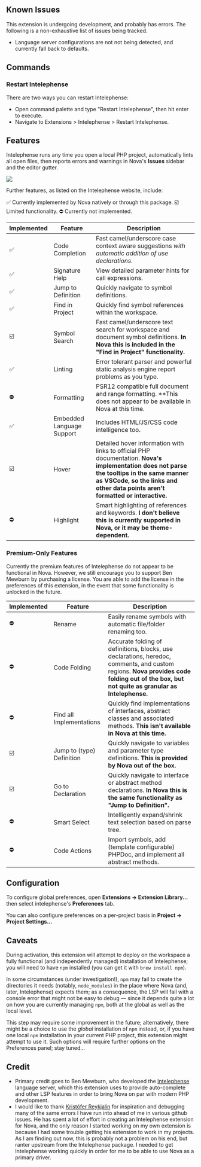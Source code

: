 ## Known Issues
This extension is undergoing development, and probably has errors. The following
  is a non-exhaustive list of issues being tracked.
<!-- - There are initialization errors with the language server that are currently
  unresolved. A future update by the language server may or may not resolve this
  issue. These issues are likely upstream from Intelephense. -->
<!-- - Nova doesn't display the completion hints very well, and some completions may
  not show at all, due to being overlaid by the suplemental information. -->
- Language server configurations are not not being detected, and currently fall
  back to defaults.
<!-- - The language server currently does not re-index new files. To index them, you
  must manually restart Intelephense. This is being looked into, and will
  hopefully be resolved soon. -->

## Commands

### Restart Intelephense
There are two ways you can restart Intelephense:
- Open command palette and type "Restart Intelephense", then hit enter to execute.
- Navigate to Extensions > Intelephense > Restart Intelephense.

## Features
Intelephense runs any time you open a local PHP project, automatically lints all
  open files, then reports errors and warnings in Nova's **Issues** sidebar and
  the editor gutter.

![](https://nova.app/images/en/dark/tools/sidebars.png)

Further features, as listed on the Intelephense website, include:

✅ Currently implemented by Nova natively or through this package.
☑️ Limited functionality.
⛔️ Currently not implemented.

| Implemented | Feature | Description |
| ----------- | ------- | ----------- |
| ✅ | Code Completion | Fast camel/underscore case context aware suggestions  _with automatic addition of use declarations_. |
| ✅ | Signature Help | View detailed parameter hints for call expressions. |
| ✅ | Jump to Definition | Quickly navigate to symbol definitions. |
| ✅ | Find in Project | Quickly find symbol references within the workspace. |
| ☑️ | Symbol Search | Fast camel/underscore text search for workspace and document symbol definitions. **In Nova this is included in the "Find in Project" functionality.** |
| ✅ | Linting | Error tolerant parser and powerful static analysis engine report problems as you type. |
| ⛔️ | Formatting | PSR12 compatible full document and range formatting. **This does not appear to be available in Nova at this time. |
| ✅ | Embedded Language Support | Includes HTML/JS/CSS code intelligence too. |
| ☑️ | Hover | Detailed hover information with links to official PHP documentation. **Nova's implementation does not parse the tooltips in the same manner as VSCode, so the links and other data points aren't formatted or interactive.** |
| ⛔️ | Highlight | Smart highlighting of references and keywords. **I don't believe this is currently supported in Nova, or it may be theme-dependent.** |

### Premium-Only Features
Currently the premium features of Intelephense do not appear to be functional in
  Nova. However, we still encourage you to support Ben Mewburn by purchasing a
  license. You are able to add the license in the preferences of this extension,
  in the event that some functionality is unlocked in the future.

| Implemented | Feature | Description |
| ----------- | ------- | ----------- |
| ⛔️ | Rename | Easily rename symbols with automatic file/folder renaming too. |
| ⛔️ | Code Folding | Accurate folding of definitions, blocks, use declarations, heredoc, comments, and custom regions. **Nova provides code folding out of the box, but not quite as granular as Intelephense.** |
| ⛔️ | Find all Implementations | Quickly find implementations of interfaces, abstract classes and associated methods. **This isn't available in Nova at this time.** |
| ☑️ | Jump to (type) Definition | Quickly navigate to variables and parameter type definitions. **This is provided by Nova out of the box.** |
| ☑️ | Go to Declaration | Quickly navigate to interface or abstract method declarations. **In Nova this is the same functionality as "Jump to Definition".** |
| ⛔️ | Smart Select | Intelligently expand/shrink text selection based on parse tree. |
| ⛔️ | Code Actions | Import symbols, add (template configurable) PHPDoc, and implement all abstract methods. |

## Configuration

<!--
🎈 If your extension offers global- or workspace-scoped preferences, consider pointing users toward those settings. For example:
-->

To configure global preferences, open **Extensions → Extension Library...** then select intelephense's **Preferences** tab.

You can also configure preferences on a per-project basis in **Project → Project Settings...**

## Caveats

During activation, this extension will attempt to deploy on the workspace a fully functional (and independently managed) installation of Intelephense; you will need to have `npm` installed (you can get it with `brew install npm`).

In some circumstances (under investigation!), `npm` may fail to create the directories it needs (notably, `node_modules`) in the place where Nova (and, later, Intelephense) expects them; as a consequence, the LSP will fail with a console error that might not be easy to debug — since it depends quite a lot on how you are currently managing `npm`, both at the global as well as the local level.

This step may require some improvement in the future; alternatively, there might be a choice to use the _global_ installation of `npm` instead, or, if you have one local `npm` installation in your current PHP project, this extension might attempt to use it. Such options will require further options on the Preferences panel; stay tuned...

<!--
👋 That's it! Happy developing!

P.S. If you'd like, you can remove these comments before submitting your extension 😉
-->

## Credit
- Primary credit goes to Ben Mewburn, who developed the
  [Intelephense](https://intelephense.com) language server, which this extension
  uses to provide auto-complete and other LSP features in order to bring Nova on
  par with modern PHP development.
- I would like to thank [Kristófer Reykjalin](https://extensions.panic.com/extensions/com.thorlaksson/) for inspiration and debugging many
  of the same errors I have run into ahead of me in various github issues. He has
  spent a lot of effort in creating an Intelephense extension for Nova, and the
  only reason I started working on my own extension is because I had some
  trouble getting his extension to work in my projects. As I am finding out now,
  this is probably not a problem on his end, but ranter upstream from the
  Intelephense package. I needed to get Intelephense working quickly in order
  for me to be able to use Nova as a primary driver.
